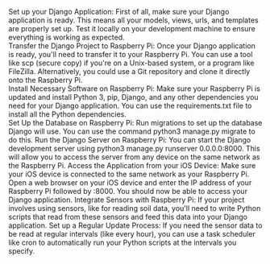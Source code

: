 Set up your Django Application: First of all, make sure your Django application is ready. 
This means all your models, views, urls, and templates are properly set up. 
Test it locally on your development machine to ensure everything is working as expected.  
Transfer the Django Project to Raspberry Pi: Once your Django application is ready, you'll need to transfer it to your Raspberry Pi. 
You can use a tool like scp (secure copy) if you're on a Unix-based system, or a program like FileZilla. Alternatively, you could use a Git repository and clone it directly onto the Raspberry Pi.  
Install Necessary Software on Raspberry Pi: Make sure your Raspberry Pi is updated and install Python 3, pip, Django, and any other dependencies you need for your Django application. 
You can use the requirements.txt file to install all the Python dependencies.  
Set Up the Database on Raspberry Pi: Run migrations to set up the database Django will use. 
You can use the command python3 manage.py migrate to do this.  Run the Django Server on Raspberry Pi: You can start the Django development server using python3 manage.py runserver 0.0.0.0:8000. This will allow you to access the server from any device on the same network as the Raspberry Pi.  Access the Application from your iOS Device: Make sure your iOS device is connected to the same network as your Raspberry Pi. Open a web browser on your iOS device and enter the IP address of your Raspberry Pi followed by :8000. You should now be able to access your Django application.  Integrate Sensors with Raspberry Pi: If your project involves using sensors, like for reading soil data, you'll need to write Python scripts that read from these sensors and feed this data into your Django application.  Set up a Regular Update Process: If you need the sensor data to be read at regular intervals (like every hour), you can use a task scheduler like cron to automatically run your Python scripts at the intervals you specify.